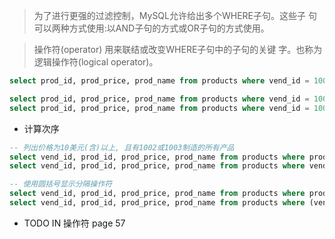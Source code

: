
> 为了进行更强的过滤控制，MySQL允许给出多个WHERE子句。这些子 句可以两种方式使用:以AND子句的方式或OR子句的方式使用。

> 操作符(operator) 用来联结或改变WHERE子句中的子句的关键 字。也称为逻辑操作符(logical operator)。

```sql
select prod_id, prod_price, prod_name from products where vend_id = 1003 and prod_price <= 10;

select prod_id, prod_price, prod_name from products where vend_id = 1002 and vend_id = 1003;
select prod_id, prod_price, prod_name from products where vend_id = 1002 or vend_id = 1003;

```

+ 计算次序

```sql
-- 列出价格为10美元(含)以上, 且有1002或1003制造的所有产品
select vend_id, prod_id, prod_price, prod_name from products where prod_price >= 10 and vend_id = 1002 or vend_id = 1003;
select vend_id, prod_id, prod_price, prod_name from products where vend_id = 1002 or vend_id = 1003 and  prod_price >= 10;

-- 使用圆括号显示分隔操作符
select vend_id, prod_id, prod_price, prod_name from products where prod_price >= 10 and (vend_id = 1002 or vend_id = 1003);
select vend_id, prod_id, prod_price, prod_name from products where (vend_id = 1002 or vend_id = 1003) and  prod_price >= 10;


```

+ TODO IN 操作符
page 57